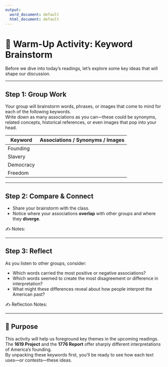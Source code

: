 ```yaml
---
output:
  word_document: default
  html_document: default
---
```

# 🔑 Warm-Up Activity: Keyword Brainstorm

Before we dive into today’s readings, let’s explore some key ideas that will shape our discussion.  

---

## Step 1: Group Work  
Your group will brainstorm words, phrases, or images that come to mind for each of the following keywords.  
Write down as many associations as you can—these could be synonyms, related concepts, historical references, or even images that pop into your head.  

| **Keyword**  | **Associations / Synonyms / Images** |
|--------------|---------------------------------------|
| Founding     |                                       |
| Slavery      |                                       |
| Democracy    |                                       |
| Freedom      |                                       |

---

## Step 2: Compare & Connect  
- Share your brainstorm with the class.  
- Notice where your associations **overlap** with other groups and where they **diverge**.  

✍️ Notes:  

---

## Step 3: Reflect  
As you listen to other groups, consider:  

- Which words carried the most positive or negative associations?  
- Which words seemed to create the most disagreement or difference in interpretation?  
- What might these differences reveal about how people interpret the American past?  

✍️ Reflection Notes:  


---

## 🎯 Purpose  
This activity will help us foreground key themes in the upcoming readings.  
The **1619 Project** and the **1776 Report** offer sharply different interpretations of America’s founding.  
By unpacking these keywords first, you’ll be ready to see how each text uses—or contests—these ideas.  
